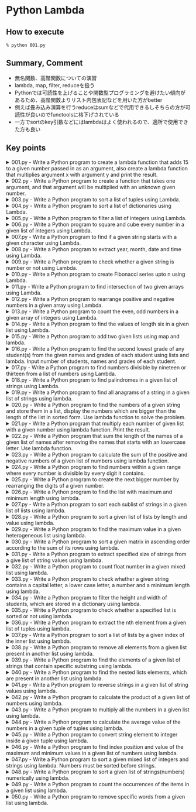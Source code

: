 # Python Lambda

## How to execute

```shell
% python 001.py
```

## Summary, Comment
- 無名関数、高階関数についての演習
- lambda, map, filter, reduceを扱う
- Pythonでは可読性を上げることや関数型プログラミングを避けたい傾向があるため、高階関数よりリスト内包表記などを用いた方がbetter
- 例えば畳み込み演算を行うreduceはsumなどで代用できるしそちらの方が可読性が良いのでfunctoolsに格下げされている
- 一方でsortのkey引数などにはlambdaはよく使われるので、適所で使用できた方も良い

## Key points

<details>
<summary>001.py - Write a Python program to create a lambda function that adds 15 to a given number passed in as an argument, also create a lambda function that multiplies argument x with argument y and print the result.</summary>

- 無名関数の書式の通りに書く
- PEP8警告が出るが気にしない
</details>

<details>
<summary>002.py - Write a Python program to create a function that takes one argument, and that argument will be multiplied with an unknown given number.</summary>

- 何倍するかを受け取る関数を作る
</details>

<details>
<summary>003.py - Write a Python program to sort a list of tuples using Lambda.</summary>

- list.sortを使う
- sortの引数 (key)にソートしたい値を指定する
- lambda x: x[1]で配列xの中の2番目の要素を指定するということになる
</details>

<details>
<summary>004.py - Write a Python program to sort a list of dictionaries using Lambda.</summary>

- 辞書の'model'の数値が降順になるようにソートすればいい
- list.sortの引数のreverseをTrueにしておく
</details>

<details>
<summary>005.py - Write a Python program to filter a list of integers using Lambda.</summary>

- filterを使う
- 第一引数にフィルター条件となる関数、第二引数にフィルターしたいiterable objectを指定する
</details>

<details>
<summary>006.py - Write a Python program to square and cube every number in a given list of integers using Lambda.</summary>

- mapを使う
- 第一引数に適用したい関数、第二引数にiterable objectを指定する
</details>

<details>
<summary>007.py - Write a Python program to find if a given string starts with a given character using Lambda.</summary>

- 題意が曖昧だがここでは「与えられた文字列が'a'から始まるかどうかを判定する」Python programを書くことにした
- ここでもPEP8警告が出るがLambdaを使う指定なので気にしない
- string.startswithで文字列が指定した言葉で始まるかを確認できる
</details>

<details>
<summary>008.py - Write a Python program to extract year, month, date and time using Lambda.</summary>

- 本当はlambdaを使わなくてもdatetime.yearとかで参照した方がスマートだと思う
</details>

<details>
<summary>009.py - Write a Python program to check whether a given string is number or not using Lambda.</summary>

- string.isdigitでその文字列が数値かどうか判別できる
- これもlambda使った方が冗長なので本当はやめた方がいい
</details>

<details>
<summary>010.py - Write a Python program to create Fibonacci series upto n using Lambda.</summary>

- functools.reduceを使う
- reduce(func, iter, initializer)で畳み込み演算が可能
- フィボナッチ数列の漸化式：a_n = a_{n-1}+a_{n-2} (n = 2,3,...), a_0 = 0, a_1 = 1
- range(-1)はエラーにならずlistで出力すると[]が返ってくる
- [1] + [2] = [1, 2]なので、畳み込むとリストの要素がどんどん増える
</details>

<details>
<summary>011.py - Write a Python program to find intersection of two given arrays using Lambda.</summary>

- filterを使う
- filterの引数の関数の判定の結果、Trueになったものだけが出力される
</details>

<details>
<summary>012.py - Write a Python program to rearrange positive and negative numbers in a given array using Lambda.</summary>

- ぱっと見規則性がよくわからないが、出力されているリストの逆数をそれぞれ取ると大きい順に並んでいるのでそのように処理を書く
</details>

<details>
<summary>013.py - Write a Python program to count the even, odd numbers in a given array of integers using Lambda.</summary>

- filterで偶数か奇数かを判定し、その要素数を数える
</details>

<details>
<summary>014.py - Write a Python program to find the values of length six in a given list using Lambda.</summary>

- filterで6文字かどうか判定し、その結果を出力する
</details>

<details>
<summary>015.py - Write a Python program to add two given lists using map and lambda.</summary>

- mapは複数引数が取れる、map(関数, [関数に入れたいiterator object])
</details>

<details>
<summary>016.py - Write a Python program to find the second lowest grade of any student(s) from the given names and grades of each student using lists and lambda. Input number of students, names and grades of each student.</summary>

- 生徒の名前とGradeを入れてから動かすのが題意っぽいが、ここでは生徒は固定として考える（追加したい場合はlistにappendすればいい）
- 題意からgradeがthe lowestなのが1なのか3なのかわからないが1がlowestと考えることにする
</details>

<details>
<summary>017.py - Write a Python program to find numbers divisible by nineteen or thirteen from a list of numbers using Lambda.</summary>

- filterを使って抽出する
</details>

<details>
<summary>018.py - Write a Python program to find palindromes in a given list of strings using Lambda.</summary>

- palindromes「回文」
- reverseしたものと一致すればOK
- string[::-1]で''.join(list(reversed(string)))と同じ結果が得られる
</details>

<details>
<summary>019.py - Write a Python program to find all anagrams of a string in a given list of strings using lambda.</summary>

- anagrams「単語に含まれる文字の順序を変えて、別の意味の単語を作る遊び」
- ソートして一緒になればOK
</details>

<details>
<summary>020.py - Write a Python program to find the numbers of a given string and store them in a list, display the numbers which are bigger than the length of the list in sorted form. Use lambda function to solve the problem.</summary>

- filterを使って抽出する
</details>

<details>
<summary>021.py - Write a Python program that multiply each number of given list with a given number using lambda function. Print the result.</summary>

- mapを使う
</details>

<details>
<summary>022.py - Write a Python program that sum the length of the names of a given list of names after removing the names that starts with an lowercase letter. Use lambda function.</summary>

- filterでuppercaseから始まってるかどうかをみる (string.isupperが使える)
- 1行で書けるが、可読性が良くないので本当はやめた方が良さそう
</details>

<details>
<summary>023.py - Write a Python program to calculate the sum of the positive and negative numbers of a given list of numbers using lambda function.</summary>

- filterを使って抽出する
- sum(list)で総和が取れる
</details>

<details>
<summary>024.py - Write a Python program to find numbers within a given range where every number is divisible by every digit it contains.</summary>

- 例えば12だったら12が1か2で割れるかどうか(これは割れる)、13だったら1か3で割れるかどうか(3で割れない)みたいなことを調べればいい
- 0では割れないので条件が1個でも成り立たなかったらリストに追加しないという処理にする
- anyを使って判定する
</details>

<details>
<summary>025.py - Write a Python program to create the next bigger number by rearranging the digits of a given number.</summary>

- itertools.permutationを使って列挙し、その中から探す
- このやり方は数値が数十桁になったりするとスケーラビリティに問題がありそうだが、ここでは考えないことにする
- permutationsを使うために数値をstringに変換して並び替える
- 一番大きい場合はFalseを返すので、IndexError時にFalseを返すことにする
</details>

<details>
<summary>026.py - Write a Python program to find the list with maximum and minimum length using lambda.</summary>

- min(list, key)でkeyに指定された処理の後のlistの要素の最小値が求められる
- maxでも同様
</details>

<details>
<summary>027.py - Write a Python program to sort each sublist of strings in a given list of lists using lambda.</summary>

- mapで処理する

</details>

<details>
<summary>028.py - Write a Python program to sort a given list of lists by length and value using lambda.</summary>

- sortedで処理する
- keyのlambdaにはlen(l)だけでなくリスト自体も指定する
- 2つのkeyでソートするときはlambda x: (x[0], x[1])のようにタプルで指定する

</details>

<details>
<summary>029.py - Write a Python program to find the maximum value in a given heterogeneous list using lambda.</summary>

- stringも含まれているのでまずisinstanceでソートする
- isinstance(object, classinfo)でデータ型の比較が可能 (Trueなら等しい)

</details>

<details>
<summary>030.py - Write a Python program to sort a given matrix in ascending order according to the sum of its rows using lambda.</summary>

- keyをsumにしてsortedする

</details>

<details>
<summary>031.py - Write a Python program to extract specified size of strings from a give list of string values using lambda.</summary>

- filterを使う

</details>

<details>
<summary>032.py - Write a Python program to count float number in a given mixed list using lambda.</summary>

- filterとisinstanceを使う

</details>

<details>
<summary>033.py - Write a Python program to check whether a given string contains a capital letter, a lower case letter, a number and a minimum length using lambda.</summary>

- パスワードの制約みたいなイメージで判定する
- 最低文字数はとりあえず8文字とする
- 制約を満たしていればTrue、そうでなければFalseとする
- 一つでも入っていればいいのでanyを使う
- 可読性が鬼のように悪いので、本当はちゃんとdefで書いた方がいいとは思う

</details>

<details>
<summary>034.py - Write a Python program to filter the height and width of students, which are stored in a dictionary using lambda.</summary>

- 出力の都合でtupleを強引にdictにする必要がある

</details>

<details>
<summary>035.py - Write a Python program to check whether a specified list is sorted or not using lambda.</summary>

- 題意の例だとソートされているのにFalseと出ていて何かおかしい気がするが、すでにソートされていればTrue、そうでなければFalseと判定するコードを書くことにする

</details>

<details>
<summary>036.py - Write a Python program to extract the nth element from a given list of tuples using lambda.</summary>

- mapを使う

</details>

<details>
<summary>037.py - Write a Python program to sort a list of lists by a given index of the inner list using lambda.</summary>

- sortedを使う

</details>

<details>
<summary>038.py - Write a Python program to remove all elements from a given list present in another list using lambda.</summary>

- list.remove(x)でlist内の要素xを削除できるが、返り値がないのでここではfilterを使う

</details>

<details>
<summary>039.py - Write a Python program to find the elements of a given list of strings that contain specific substring using lambda.</summary>

- filterを使う

</details>

<details>
<summary>040.py - Write a Python program to find the nested lists elements, which are present in another list using lambda.</summary>

- 流石に内包表現を使った方が見やすいので内包表記とfilterで書く (mapとfilterのみで書けるのか？)

</details>

<details>
<summary>041.py - Write a Python program to reverse strings in a given list of string values using lambda.</summary>

- mapで全体の文字列を逆順にする

</details>

<details>
<summary>042.py - Write a Python program to calculate the product of a given list of numbers using lambda.</summary>

- reduceを使う

</details>

<details>
<summary>043.py - Write a Python program to multiply all the numbers in a given list using lambda.</summary>

- 042とほぼ同じ

</details>

<details>
<summary>044.py - Write a Python program to calculate the average value of the numbers in a given tuple of tuples using lambda.</summary>

- index毎に処理したいのでzipを使う
- 引数にはunpackしつつ入れる

</details>

<details>
<summary>045.py - Write a Python program to convert string element to integer inside a given tuple using lambda.</summary>

- タプルの中身がintに変換できるかどうかを判定し、変換できるものは全て変換した状態にするという処理を書く

</details>

<details>
<summary>046.py - Write a Python program to find index position and value of the maximum and minimum values in a given list of numbers using lambda.</summary>

- indexと同時に返したいのでenumerateを使う
- max, minはkeyを引数に取れる

</details>

<details>
<summary>047.py - Write a Python program to sort a given mixed list of integers and strings using lambda. Numbers must be sorted before strings.</summary>

- isinstanceを使ってsortedする

</details>

<details>
<summary>048.py - Write a Python program to sort a given list of strings(numbers) numerically using lambda.</summary>

- int(n)でsortedする

</details>

<details>
<summary>049.py - Write a Python program to count the occurrences of the items in a given list using lambda.</summary>

- collectionを使えばカウントできるが、今回は使わない
- dict([tuple])で辞書に登録できる

</details>

<details>
<summary>050.py - Write a Python program to remove specific words from a given list using lambda.</summary>

- filterを使う

</details>
